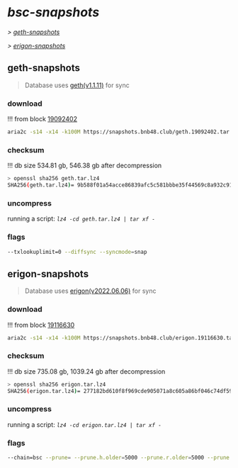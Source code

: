 # *bsc-snapshots*


*\> [geth-snapshots](#geth-snapshots)*

*\> [erigon-snapshots](#erigon-snapshots)*


## geth-snapshots


> Database uses [geth(v1.1.11)](https://github.com/bnb-chain/bsc/releases/tag/v1.1.11) for sync


### download

<!-- begin_geth -->

!!! from block [19092402](https://bscscan.com/block/19092402)
```bash
aria2c -s14 -x14 -k100M https://snapshots.bnb48.club/geth.19092402.tar.lz4 -o geth.tar.lz4
```


### checksum


!!! db size 534.81 gb, 546.38 gb after decompression
```bash
> openssl sha256 geth.tar.lz4
SHA256(geth.tar.lz4)= 9b588f01a54acce86839afc5c581bbbe35f44569c8a932c91db840782d968281
```

<!-- end_geth -->

### uncompress


running a script: _`lz4 -cd geth.tar.lz4 | tar xf -`_


### flags


```bash
--txlookuplimit=0 --diffsync --syncmode=snap
```


## erigon-snapshots


> Database uses [erigon(v2022.06.06)](https://github.com/ledgerwatch/erigon/releases/tag/v2022.06.06) for sync


### download

<!-- begin_erigon -->

!!! from block [19116630](https://bscscan.com/block/19116630)
```bash
aria2c -s14 -x14 -k100M https://snapshots.bnb48.club/erigon.19116630.tar.lz4 -o erigon.tar.lz4
```


### checksum


!!! db size 735.08 gb, 1039.24 gb after decompression
```bash
> openssl sha256 erigon.tar.lz4
SHA256(erigon.tar.lz4)= 277182bd610f8f969cde905071a8c605a86bf046c74df59fda648b885abb0f8b
```

<!-- end_erigon -->

### uncompress


running a script: _`lz4 -cd erigon.tar.lz4 | tar xf -`_


### flags


```bash
--chain=bsc --prune= --prune.h.older=5000 --prune.r.older=5000 --prune.t.older=5000 --prune.c.older=5000 --db.pagesize=16k
```
